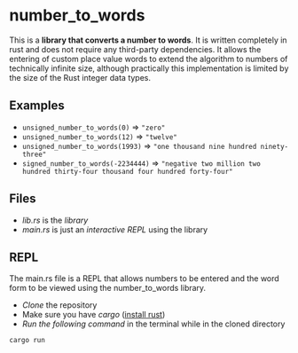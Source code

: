 # number_to_words

This is a **library that converts a number to words**. It is written completely in rust and does not require any third-party dependencies. It allows the entering of custom place value words to extend the algorithm to numbers of technically infinite size, although practically this implementation is limited by the size of the Rust integer data types.

## Examples

- `unsigned_number_to_words(0)` => `"zero"`
- `unsigned_number_to_words(12)` => `"twelve"`
- `unsigned_number_to_words(1993)` => `"one thousand nine hundred ninety-three"`
- `signed_number_to_words(-2234444)` => `"negative two million two hundred thirty-four thousand four hundred forty-four"`

## Files

- _lib.rs_ is the _library_
- _main.rs_ is just an _interactive REPL_ using the library

## REPL

The main.rs file is a REPL that allows numbers to be entered and the word form to be viewed using the number_to_words library.

- _Clone_ the repository
- Make sure you have _cargo_ ([install rust](https://www.rust-lang.org/tools/install))
- _Run the following command_ in the terminal while in the cloned directory

```shell
cargo run
```
